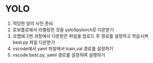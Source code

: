 <h1>YOLO</h1>

1. 적당한 양의 사진 준비<br>
2. 로보플로에서 라벨링한 것을 yolo5pytorch로 다운받기<br>
3. 코랩에 2번 과정에서 다운받은 파일을 업로드 후 경로를 설정하고 학습시켜 best.py 파일 다운받기<br>
4. vscode에서 yaml 파일에서 train,val 경로를 설정하기<br>
5. vscode best.py, yaml 경로를 설정하여 실행하기<br>
